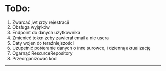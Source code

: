 # ToDo:
1. Zwarcać jwt przy rejestracji
2. Obsługa wyjątków
3. Endpoint do danych użytkownika
4. Zmienieć token żeby zawierał email a nie usera
5. Daty wojen do teraźniejszości
6. Uzupełnić pobieranie danych o inne surowce, i dzienną aktualizację
7. Ogarnąć ResourceRepository
8. Przeorganizować kod
---